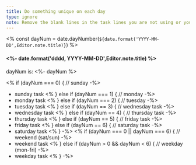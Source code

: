 ```yaml
---
title: Do something unique on each day
type: ignore 
note: Remove the blank lines in the task lines you are not using or you may get lots of whitespace in your output on those days
---
```

<% const dayNum = date.dayNumber(`${date.format('YYYY-MM-DD',Editor.note.title)}`) %>
#### <%- date.format('dddd, YYYY-MM-DD',Editor.note.title) %>
dayNum is: <%- dayNum %>

<% if (dayNum === 0) { // sunday -%>
* sunday task
<% } else if (dayNum === 1) { // monday -%>
* monday task
<% } else if (dayNum === 2) { // tuesday -%>
* tuesday task
<% } else if (dayNum == 3) { // wednesday task -%>
* wednesday task
<% } else if (dayNum == 4) { // thursday task -%>
* thursday task
<% } else if (dayNum == 5) { // friday task -%>
* friday task
<% } else if (dayNum == 6) { // saturday task -%>
* saturday task
<% } -%>
<% if (dayNum === 0 || dayNum === 6) { // weekend (sat/sun) -%>
* weekend task
<% } else if (dayNum > 0 && dayNum < 6) { // weekday (mon-fri) -%>
* weekday task
<% } -%>


